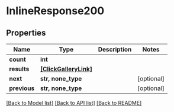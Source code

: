 # InlineResponse200


## Properties

Name | Type | Description | Notes
------------ | ------------- | ------------- | -------------
**count** | **int** |  | 
**results** | [**[ClickGalleryLink]**](ClickGalleryLink.md) |  | 
**next** | **str, none_type** |  | [optional] 
**previous** | **str, none_type** |  | [optional] 

[[Back to Model list]](../README.md#models) [[Back to API list]](../README.md#api-endpoints) [[Back to README]](../README.md)


